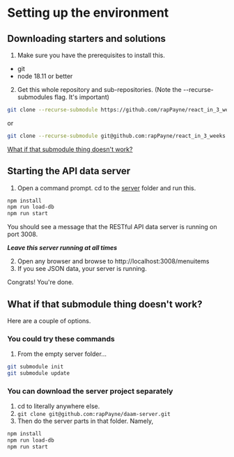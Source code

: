 
# Setting up the environment
<!-- Time: 10 min -->


## Downloading starters and solutions
1. Make sure you have the prerequisites to install this.
- git
- node 18.11 or better

2. Get this whole repository and sub-repositories. (Note the --recurse-submodules flag. It's important)
```bash
git clone --recurse-submodule https://github.com/rapPayne/react_in_3_weeks.git
```
or
```bash
git clone --recurse-submodule git@github.com:rapPayne/react_in_3_weeks.git
```
[What if that submodule thing doesn't work?](#what-if-that-submodule-thing-doesnt-work)

## Starting the API data server
1. Open a command prompt. cd to the [server](../../server) folder and run this.
```bash
npm install
npm run load-db
npm run start
```
You should see a message that the RESTful API data server is running on port 3008. 

___Leave this server running at all times___

2. Open any browser and browse to http://localhost:3008/menuitems
3. If you see JSON data, your server is running.

Congrats! You're done.


## What if that submodule thing doesn't work?

Here are a couple of options.

### You could try these commands
1. From the empty server folder...
```bash
git submodule init
git submodule update
```

### You can download the server project separately
1. cd to literally anywhere else.
1. `git clone git@github.com:rapPayne/daam-server.git`
1. Then do the server parts in that folder. Namely, 
```bash
npm install
npm run load-db
npm run start
```
